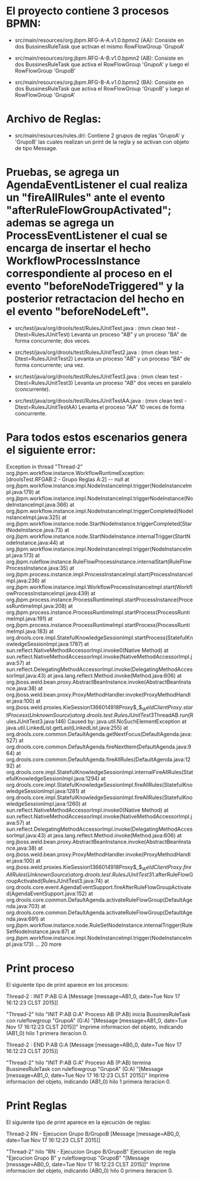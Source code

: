 # El proyecto contiene 3 procesos BPMN:

- src/main/resources/org.jbpm.RFG-A-A.v1.0.bpmn2 (AA): Consiste en dos BussinesRuleTask que activan el mismo RowFlowGroup 'GrupoA'

- src/main/resources/org.jbpm.RFG-A-B.v1.0.bpmn2 (AB): Consiste en dos BussinesRuleTask que activa el RowFlowGroup 'GrupoA' y luego el RowFlowGroup 'GrupoB'

- src/main/resources/org.jbpm.RFG-B-A.v1.0.bpmn2 (BA): Consiste en dos BussinesRuleTask que activa el RowFlowGroup 'GrupoB' y luego el RowFlowGroup 'GrupoA'

# Archivo de Reglas:

- src/main/resources/rules.drl: Contiene 2 grupos de reglas 'GrupoA' y 'GrupoB' las cuales realizan un print de la regla y se activan con objeto de tipo Message.

# Pruebas, se agrega un AgendaEventListener el cual realiza un "fireAllRules" ante el evento "afterRuleFlowGroupActivated"; ademas se agrega un ProcessEventListener el cual se encarga de insertar el hecho WorkflowProcessInstance correspondiente al proceso en el evento "beforeNodeTriggered" y la posterior retractacion del hecho en el evento "beforeNodeLeft".

- src/test/java/org/drools/test/RulesJUnitTest.java : (mvn clean test -Dtest=RulesJUnitTest) Levanta un proceso "AB" y un proceso "BA" de forma concurrente; dos veces.

- src/test/java/org/drools/test/RulesJUnitTest2.java : (mvn clean test -Dtest=RulesJUnitTest2)	Levanta un proceso "AB" y un proceso "BA" de forma concurrente; una vez.

- src/test/java/org/drools/test/RulesJUnitTest3.java : (mvn clean test -Dtest=RulesJUnitTest3) Levanta un proceso "AB" dos veces en paralelo (concurrente).

- src/test/java/org/drools/test/RulesJUnitTestAA.java : (mvn clean test -Dtest=RulesJUnitTestAA) Levanta el proceso "AA" 10 veces de forma concurrente.

# Para todos estos escenarios genera el siguiente error:

Exception in thread "Thread-2" org.jbpm.workflow.instance.WorkflowRuntimeException: [droolsTest.RFGAB:2 - Grupo Reglas A:2] -- null
	at org.jbpm.workflow.instance.impl.NodeInstanceImpl.trigger(NodeInstanceImpl.java:179)
	at org.jbpm.workflow.instance.impl.NodeInstanceImpl.triggerNodeInstance(NodeInstanceImpl.java:366)
	at org.jbpm.workflow.instance.impl.NodeInstanceImpl.triggerCompleted(NodeInstanceImpl.java:325)
	at org.jbpm.workflow.instance.node.StartNodeInstance.triggerCompleted(StartNodeInstance.java:73)
	at org.jbpm.workflow.instance.node.StartNodeInstance.internalTrigger(StartNodeInstance.java:44)
	at org.jbpm.workflow.instance.impl.NodeInstanceImpl.trigger(NodeInstanceImpl.java:173)
	at org.jbpm.ruleflow.instance.RuleFlowProcessInstance.internalStart(RuleFlowProcessInstance.java:35)
	at org.jbpm.process.instance.impl.ProcessInstanceImpl.start(ProcessInstanceImpl.java:236)
	at org.jbpm.workflow.instance.impl.WorkflowProcessInstanceImpl.start(WorkflowProcessInstanceImpl.java:439)
	at org.jbpm.process.instance.ProcessRuntimeImpl.startProcessInstance(ProcessRuntimeImpl.java:208)
	at org.jbpm.process.instance.ProcessRuntimeImpl.startProcess(ProcessRuntimeImpl.java:191)
	at org.jbpm.process.instance.ProcessRuntimeImpl.startProcess(ProcessRuntimeImpl.java:183)
	at org.drools.core.impl.StatefulKnowledgeSessionImpl.startProcess(StatefulKnowledgeSessionImpl.java:1787)
	at sun.reflect.NativeMethodAccessorImpl.invoke0(Native Method)
	at sun.reflect.NativeMethodAccessorImpl.invoke(NativeMethodAccessorImpl.java:57)
	at sun.reflect.DelegatingMethodAccessorImpl.invoke(DelegatingMethodAccessorImpl.java:43)
	at java.lang.reflect.Method.invoke(Method.java:606)
	at org.jboss.weld.bean.proxy.AbstractBeanInstance.invoke(AbstractBeanInstance.java:38)
	at org.jboss.weld.bean.proxy.ProxyMethodHandler.invoke(ProxyMethodHandler.java:100)
	at org.jboss.weld.proxies.KieSession$1366014918$Proxy$_$$_WeldClientProxy.startProcess(Unknown Source)
	at org.drools.test.RulesJUnitTest3$ThreadAB.run(RulesJUnitTest3.java:146)
Caused by: java.util.NoSuchElementException
	at java.util.LinkedList.getLast(LinkedList.java:255)
	at org.drools.core.common.DefaultAgenda.getNextFocus(DefaultAgenda.java:527)
	at org.drools.core.common.DefaultAgenda.fireNextItem(DefaultAgenda.java:964)
	at org.drools.core.common.DefaultAgenda.fireAllRules(DefaultAgenda.java:1292)
	at org.drools.core.impl.StatefulKnowledgeSessionImpl.internalFireAllRules(StatefulKnowledgeSessionImpl.java:1294)
	at org.drools.core.impl.StatefulKnowledgeSessionImpl.fireAllRules(StatefulKnowledgeSessionImpl.java:1281)
	at org.drools.core.impl.StatefulKnowledgeSessionImpl.fireAllRules(StatefulKnowledgeSessionImpl.java:1260)
	at sun.reflect.NativeMethodAccessorImpl.invoke0(Native Method)
	at sun.reflect.NativeMethodAccessorImpl.invoke(NativeMethodAccessorImpl.java:57)
	at sun.reflect.DelegatingMethodAccessorImpl.invoke(DelegatingMethodAccessorImpl.java:43)
	at java.lang.reflect.Method.invoke(Method.java:606)
	at org.jboss.weld.bean.proxy.AbstractBeanInstance.invoke(AbstractBeanInstance.java:38)
	at org.jboss.weld.bean.proxy.ProxyMethodHandler.invoke(ProxyMethodHandler.java:100)
	at org.jboss.weld.proxies.KieSession$1366014918$Proxy$_$$_WeldClientProxy.fireAllRules(Unknown Source)
	at org.drools.test.RulesJUnitTest3$1.afterRuleFlowGroupActivated(RulesJUnitTest3.java:74)
	at org.drools.core.event.AgendaEventSupport.fireAfterRuleFlowGroupActivated(AgendaEventSupport.java:152)
	at org.drools.core.common.DefaultAgenda.activateRuleFlowGroup(DefaultAgenda.java:703)
	at org.drools.core.common.DefaultAgenda.activateRuleFlowGroup(DefaultAgenda.java:691)
	at org.jbpm.workflow.instance.node.RuleSetNodeInstance.internalTrigger(RuleSetNodeInstance.java:87)
	at org.jbpm.workflow.instance.impl.NodeInstanceImpl.trigger(NodeInstanceImpl.java:173)
	... 20 more
	
# Print proceso

El siguiente tipo de print aparece en los procesos: 

Thread-2 : INIT P:AB G:A [Message [message=AB1_0, date=Tue Nov 17 16:12:23 CLST 2015]]

"Thread-2" hilo
"INIT P:AB G:A" Proceso AB (P:AB) inicia BussinesRuleTask con ruleflowgroup "GrupoA" (G:A)
"[Message [message=AB1_0, date=Tue Nov 17 16:12:23 CLST 2015]]" Imprime informacion del objeto, indicando (AB1_0) hilo 1 primera iteracion 0.

Thread-2 : END P:AB G:A [Message [message=AB0_0, date=Tue Nov 17 16:12:23 CLST 2015]]

"Thread-2" hilo
"INIT P:AB G:A" Proceso AB (P:AB) termina BussinesRuleTask con ruleflowgroup "GrupoA" (G:A)
"[Message [message=AB1_0, date=Tue Nov 17 16:12:23 CLST 2015]]" Imprime informacion del objeto, indicando (AB1_0) hilo 1 primera iteracion 0.

# Print Reglas

El siguiente tipo de print aparece en la ejecución de reglas:

Thread-2 RN - Ejecucion Grupo B/GrupoB [Message [message=AB0_0, date=Tue Nov 17 16:12:23 CLST 2015]]

"Thread-2" hilo 
"RN - Ejecucion Grupo B/GrupoB" Ejecucion de regla "Ejecucion Grupo B" y ruleflowgroup "GrupoB"
"[Message [message=AB0_0, date=Tue Nov 17 16:12:23 CLST 2015]]" Imprime informacion del objeto, indicando (AB0_0) hilo 0 primera iteracion 0.